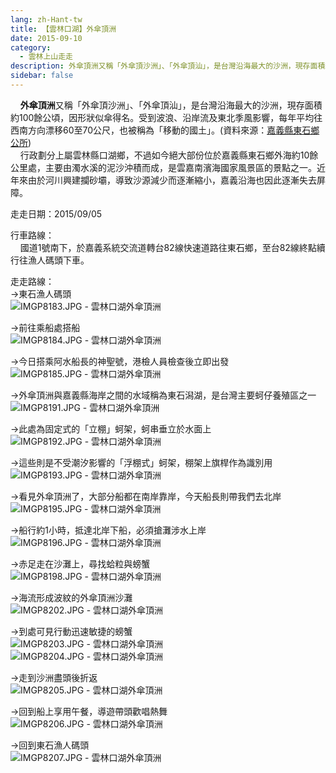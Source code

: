 ```yaml
---
lang: zh-Hant-tw
title: 【雲林口湖】外傘頂洲
date: 2015-09-10
category: 
  - 雲林上山走走
description: 外傘頂洲又稱「外傘頂沙洲」、「外傘頂汕」，是台灣沿海最大的沙洲，現存面積約100餘公頃，因形狀似傘得名。受到波浪、沿岸流及東北季風影響，每年平均往西南方向漂移60至70公尺，也被稱為「移動的國土」。(資料來源：[嘉義縣東石鄉公所](http://dongshih.cyhg.gov.tw/gallery/Details.aspx?Parser=16,8,44,,,,,31)) 行政劃分上屬雲林縣口湖鄉，不過如今絕大部份位於嘉義縣東石鄉外海約10餘公里處，主要由濁水溪的泥沙沖積而成，是雲嘉南濱海國家風景區的景點之一。近年來由於河川興建攔砂壩，導致沙源減少而逐漸縮小，嘉義沿海也因此逐漸失去屏障。
sidebar: false
---
```


    **外傘頂洲**又稱「外傘頂沙洲」、「外傘頂汕」，是台灣沿海最大的沙洲，現存面積約100餘公頃，因形狀似傘得名。受到波浪、沿岸流及東北季風影響，每年平均往西南方向漂移60至70公尺，也被稱為「移動的國土」。(資料來源：[嘉義縣東石鄉公所](http://dongshih.cyhg.gov.tw/gallery/Details.aspx?Parser=16,8,44,,,,,31))  
    行政劃分上屬雲林縣口湖鄉，不過如今絕大部份位於嘉義縣東石鄉外海約10餘公里處，主要由濁水溪的泥沙沖積而成，是雲嘉南濱海國家風景區的景點之一。近年來由於河川興建攔砂壩，導致沙源減少而逐漸縮小，嘉義沿海也因此逐漸失去屏障。

走走日期：2015/09/05

行車路線：  
    國道1號南下，於嘉義系統交流道轉台82線快速道路往東石鄉，至台82線終點續行往漁人碼頭下車。

走走路線：  
→東石漁人碼頭  
![IMGP8183.JPG - 雲林口湖外傘頂洲](image/1097437544_l.jpg)

→前往乘船處搭船  
![IMGP8184.JPG - 雲林口湖外傘頂洲](image/1097437547_l.jpg)

→今日搭乘阿水船長的神聖號，港檢人員檢查後立即出發  
![IMGP8185.JPG - 雲林口湖外傘頂洲](image/1097437453_l.jpg)

→外傘頂洲與嘉義縣海岸之間的水域稱為東石潟湖，是台灣主要蚵仔養殖區之一  
![IMGP8191.JPG - 雲林口湖外傘頂洲](image/1097436687_l.jpg)

→此處為固定式的「立棚」蚵架，蚵串垂立於水面上  
![IMGP8192.JPG - 雲林口湖外傘頂洲](image/1097436375_l.jpg)

→這些則是不受潮汐影響的「浮棚式」蚵架，棚架上旗桿作為識別用  
![IMGP8193.JPG - 雲林口湖外傘頂洲](image/1097435984_l.jpg)

→看見外傘頂洲了，大部分船都在南岸靠岸，今天船長則帶我們去北岸  
![IMGP8195.JPG - 雲林口湖外傘頂洲](image/1097435206_l.jpg)

→船行約1小時，抵達北岸下船，必須搶灘涉水上岸  
![IMGP8196.JPG - 雲林口湖外傘頂洲](image/1097435208_l.jpg)

→赤足走在沙灘上，尋找蛤粒與螃蟹  
![IMGP8198.JPG - 雲林口湖外傘頂洲](image/1097435209_l.jpg)

→海流形成波紋的外傘頂洲沙灘  
![IMGP8202.JPG - 雲林口湖外傘頂洲](image/1097436882_l.jpg)

→到處可見行動迅速敏捷的螃蟹  
![IMGP8203.JPG - 雲林口湖外傘頂洲](image/1097435122_l.jpg)  
![IMGP8204.JPG - 雲林口湖外傘頂洲](image/1097435012_l.jpg)

→走到沙洲盡頭後折返  
![IMGP8205.JPG - 雲林口湖外傘頂洲](image/1097434704_l.jpg)

→回到船上享用午餐，導遊帶頭歡唱熱舞  
![IMGP8206.JPG - 雲林口湖外傘頂洲](image/1097435613_l.jpg)

→回到東石漁人碼頭  
![IMGP8207.JPG - 雲林口湖外傘頂洲](image/1097436785_l.jpg)